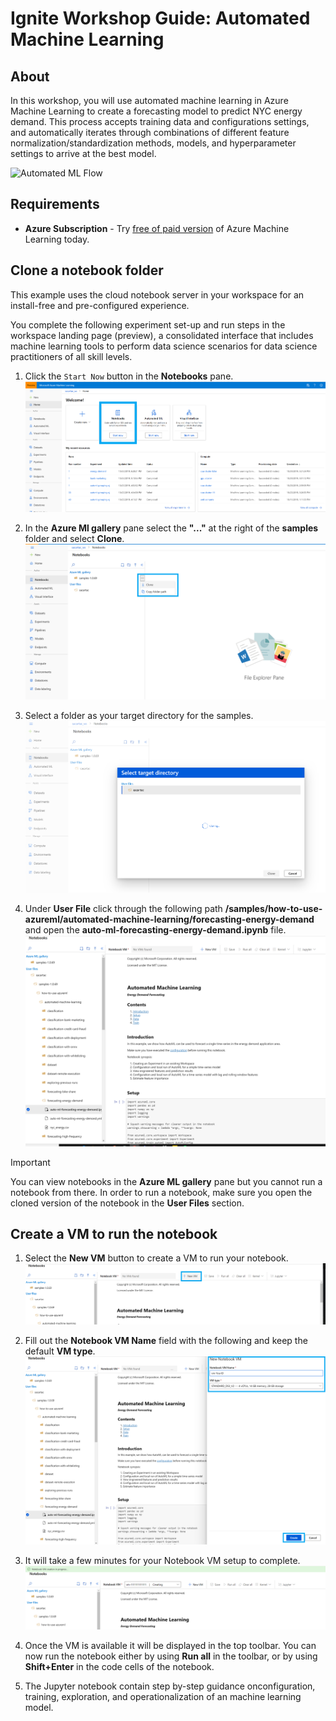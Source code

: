 # Ignite Workshop Guide: Automated Machine Learning

## About
In this workshop, you will use automated machine learning in Azure Machine Learning to create a forecasting model to predict NYC energy demand. This process accepts training data and configurations settings, and automatically iterates through combinations of different feature normalization/standardization methods, models, and hyperparameter settings to arrive at the best model.

![Automated ML Flow](Images\AutoML-Flow-Chart.png)

## Requirements
+ <b>Azure Subscription</b> -
Try [free of paid version](https://azure.microsoft.com/en-us/free/services/machine-learning/) of Azure Machine Learning today.

<!-- ------------------------------------ -->
## Clone a notebook folder

This example uses the cloud notebook server in your workspace for an install-free and pre-configured experience.

You complete the following experiment set-up and run steps in the workspace landing page (preview), a consolidated interface that includes machine learning tools to perform data science scenarios for data science practitioners of all skill levels.

1. Click the `Start Now` button in the **Notebooks** pane.
![Start Now](./Images/notebook-startnow.png)

1. In the **Azure Ml gallery** pane select the **"..."** at the right of the **samples** folder and select **Clone**.
![Clone Samples](./Images/clone-samples.png)

1. Select a folder as your target directory for the samples.
![Target Directory](./Images/target-dir.PNG)
    
1. Under **User File** click through the following path **<your-alias>/samples/how-to-use-azureml/automated-machine-learning/forecasting-energy-demand** and open the **auto-ml-forecasting-energy-demand.ipynb** file.
![Open Folder](./Images/notebook-path.PNG)    
 
> [!IMPORTANT]
> You can view notebooks in the **Azure ML gallery** pane but you cannot run a notebook from there.  In order to run a notebook, make sure you open the cloned version of the notebook in the **User Files** section.
    
## Create a VM to run the notebook

1. Select the **New VM** button to create a VM to run your notebook.
![Create VM](./Images/vm-button.png)

1. Fill out the **Notebook VM Name** field with the following <vm-YourID> and keep the default **VM type**. 
![VM Fields](./Images/create-vm.png)

1. It will take a few minutes for your Notebook VM setup to complete.
![VM In Progress](./Images/vm-creating.PNG)

1. Once the VM is available it will be displayed in the top toolbar.  You can now run the notebook either by using **Run all** in the toolbar, or by using **Shift+Enter** in the code cells of the notebook.

1. The Jupyter notebook contain step by-step guidance onconfiguration, training, exploration, and operationalization of an machine learning model.
